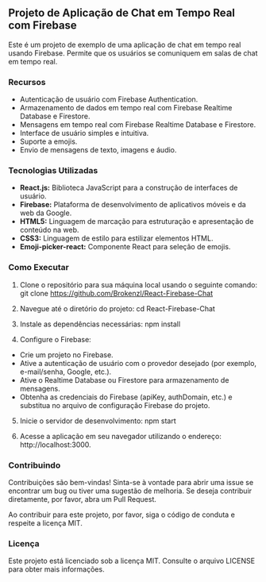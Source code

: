 ## Projeto de Aplicação de Chat em Tempo Real com Firebase

Este é um projeto de exemplo de uma aplicação de chat em tempo real usando Firebase. Permite que os usuários se comuniquem em salas de chat em tempo real.

### Recursos

- Autenticação de usuário com Firebase Authentication.
- Armazenamento de dados em tempo real com Firebase Realtime Database e Firestore.
- Mensagens em tempo real com Firebase Realtime Database e Firestore.
- Interface de usuário simples e intuitiva.
- Suporte a emojis.
- Envio de mensagens de texto, imagens e áudio.

### Tecnologias Utilizadas

- **React.js:** Biblioteca JavaScript para a construção de interfaces de usuário.
- **Firebase:** Plataforma de desenvolvimento de aplicativos móveis e da web da Google.
- **HTML5:** Linguagem de marcação para estruturação e apresentação de conteúdo na web.
- **CSS3:** Linguagem de estilo para estilizar elementos HTML.
- **Emoji-picker-react:** Componente React para seleção de emojis.

### Como Executar

1. Clone o repositório para sua máquina local usando o seguinte comando:
git clone https://github.com/Brokenzl/React-Firebase-Chat


2. Navegue até o diretório do projeto:
cd React-Firebase-Chat

3. Instale as dependências necessárias:
npm install

4. Configure o Firebase:
- Crie um projeto no Firebase.
- Ative a autenticação de usuário com o provedor desejado (por exemplo, e-mail/senha, Google, etc.).
- Ative o Realtime Database ou Firestore para armazenamento de mensagens.
- Obtenha as credenciais do Firebase (apiKey, authDomain, etc.) e substitua no arquivo de configuração Firebase do projeto.

5. Inicie o servidor de desenvolvimento:
npm start

6. Acesse a aplicação em seu navegador utilizando o endereço: http://localhost:3000.

### Contribuindo

Contribuições são bem-vindas! Sinta-se à vontade para abrir uma issue se encontrar um bug ou tiver uma sugestão de melhoria. Se deseja contribuir diretamente, por favor, abra um Pull Request.

Ao contribuir para este projeto, por favor, siga o código de conduta e respeite a licença MIT.

### Licença

Este projeto está licenciado sob a licença MIT. Consulte o arquivo LICENSE para obter mais informações.
